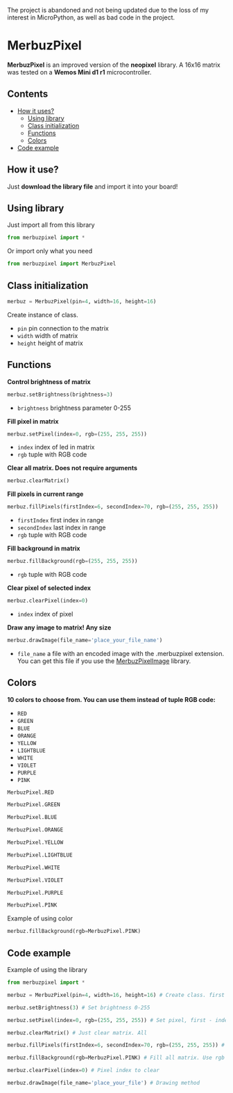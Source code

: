 The project is abandoned and not being updated due to the loss of my interest in MicroPython, as well as bad code in the project.

# MerbuzPixel

**MerbuzPixel** is an improved version of the **neopixel** library. A 16x16 matrix was tested on a **Wemos Mini d1 r1** microcontroller.

## Contents
- [How it uses?](https://github.com/Merbuz/MerbuzPixel/tree/main#how-it-use)
  - [Using library](https://github.com/Merbuz/MerbuzPixel/tree/main#using-library)
  - [Class initialization](https://github.com/Merbuz/MerbuzPixel/tree/main#class-initialization)
  - [Functions](https://github.com/Merbuz/MerbuzPixel/tree/main#functions)
  - [Colors](https://github.com/Merbuz/MerbuzPixel/tree/main#colors)
- [Code example](https://github.com/Merbuz/MerbuzPixel/tree/main#code-example)

## How it use?

Just **download the library file** and import it into your board!

## Using library

Just import all from this library
```python
from merbuzpixel import *
```
Or import only what you need
```python
from merbuzpixel import MerbuzPixel
```

## Class initialization

```python
merbuz = MerbuzPixel(pin=4, width=16, height=16)
```
Create instance of class.
- `pin` pin connection to the matrix
- `width` width of matrix 
- `height` height of matrix

## Functions

**Control brightness of matrix**
```python
merbuz.setBrightness(brightness=3) 
```
- `brightness` brightness parameter 0-255

**Fill pixel in matrix**
```python
merbuz.setPixel(index=0, rgb=(255, 255, 255))
```
- `index` index of led in matrix
- `rgb` tuple with RGB code

**Clear all matrix. Does not require arguments**
```python
merbuz.clearMatrix() 
```

**Fill pixels in current range**
```python
merbuz.fillPixels(firstIndex=6, secondIndex=70, rgb=(255, 255, 255))
```
- `firstIndex` first index in range
- `secondIndex` last index in range
- `rgb` tuple with RGB code

**Fill background in matrix**
```python
merbuz.fillBackground(rgb=(255, 255, 255))
```
- `rgb` tuple with RGB code

**Clear pixel of selected index**
```python
merbuz.clearPixel(index=0)
```
- `index` index of pixel

**Draw any image to matrix! Any size**
```python
merbuz.drawImage(file_name='place_your_file_name')
```
- `file_name` a file with an encoded image with the .merbuzpixel extension. You can get this file if you use the [MerbuzPixelImage](https://github.com/Merbuz/MerbuzPixelImage) library.

## Colors

**10 colors to choose from. You can use them instead of tuple RGB code:**
- `RED`
- `GREEN`
- `BLUE`
- `ORANGE`
- `YELLOW`
- `LIGHTBLUE`
- `WHITE`
- `VIOLET`
- `PURPLE`
- `PINK`

```python
MerbuzPixel.RED

MerbuzPixel.GREEN

MerbuzPixel.BLUE

MerbuzPixel.ORANGE

MerbuzPixel.YELLOW

MerbuzPixel.LIGHTBLUE

MerbuzPixel.WHITE

MerbuzPixel.VIOLET

MerbuzPixel.PURPLE

MerbuzPixel.PINK
```
Example of using color
```python
merbuz.fillBackground(rgb=MerbuzPixel.PINK)
```

## Code example

Example of using the library

```python
from merbuzpixel import *

merbuz = MerbuzPixel(pin=4, width=16, height=16) # Create class. first - pin of matrix, second - width of matrix, third - height

merbuz.setBrightness(3) # Set brightness 0-255

merbuz.setPixel(index=0, rgb=(255, 255, 255)) # Set pixel, first - index, second - tuple of RGB

merbuz.clearMatrix() # Just clear matrix. All

merbuz.fillPixels(firstIndex=6, secondIndex=70, rgb=(255, 255, 255)) # Fill by index led. First - index of first led, second - index of second led, third - tuple of RGB

merbuz.fillBackground(rgb=MerbuzPixel.PINK) # Fill all matrix. Use rgb as a argument

merbuz.clearPixel(index=0) # Pixel index to clear

merbuz.drawImage(file_name='place_your_file') # Drawing method
```





